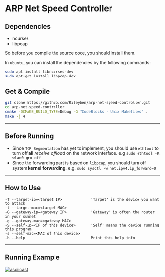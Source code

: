 # ARP Net Speed Controller

## Dependencies

- ncurses
- libpcap

So before you compile the source code, you should install them.

In `ubuntu`, you can install the dependencies by the following commands:

```bash
sudo apt install libncurses-dev
sudo apt-get install libpcap-dev
```

## Get & Compile

```bash
git clone https://github.com/RileyWen/arp-net-speed-controller.git
cd arp-net-speed-controller
cmake -DCMAKE_BUILD_TYPE=Debug -G "CodeBlocks - Unix Makefiles" .
make -j 4
```

-----------

## Before Running

- Since `TCP Segmentation` has yet to implement,
  you should use `ethtool` to turn off **all** *receive offload* on
  the network interface. e.g `sudo ethtool -K wlan0 gro off`
- Since the forwarding part is based on `libpcap`, you should turn off
  system **kernel forwarding**. e.g. `sudo sysctl -w net.ipv4.ip_forward=0`

-----------

## How to Use

```text
-T --target-ip=<target IP>             'Target' is the device you want to attack
-t --target-mac=<target MAC>
-G --gateway-ip=<gateway IP>           'Gateway' is often the router in your subnet
-g --gateway-mac=<gateway MAC>
-S --self-ip=<IP of this device>       'Self' means the device running this program
-s --self-mac=<MAC of this device>
-h --help                              Print this help info
```

-----------

## Running Example
[![asciicast](https://asciinema.org/a/272451.svg)](https://asciinema.org/a/272451)
